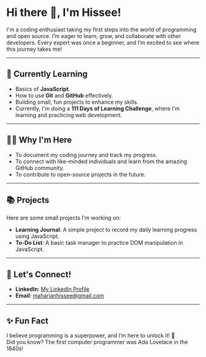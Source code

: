 # Hi there 👋, I'm Hissee!

I'm a coding enthusiast taking my first steps into the world of programming and open source. I’m eager to learn, grow, and collaborate with other developers. Every expert was once a beginner, and I’m excited to see where this journey takes me!

---

## 🌱 Currently Learning
- Basics of **JavaScript**.
- How to use **Git** and **GitHub** effectively.
- Building small, fun projects to enhance my skills.
- Currently, I'm doing a **111 Days of Learning Challenge**, where I'm learning and practicing web development.

---

## 👨‍💻 Why I'm Here
- To document my coding journey and track my progress.
- To connect with like-minded individuals and learn from the amazing GitHub community.
- To contribute to open-source projects in the future.

---

## 📚 Projects
Here are some small projects I'm working on:
- **Learning Journal**: A simple project to record my daily learning progress using JavaScript.
- **To-Do List**: A basic task manager to practice DOM manipulation in JavaScript.

---

## 🤝 Let's Connect!
- **LinkedIn**: [My LinkedIn Profile](https://www.linkedin.com/in/hissee-maharjan-395591255/)
- **Email**: [maharjanhissee@gmail.com](mailto:maharjanhissee@gmail.com)

---

## ✨ Fun Fact
I believe programming is a superpower, and I’m here to unlock it! 🚀  
Did you know? The first computer programmer was Ada Lovelace in the 1840s!
